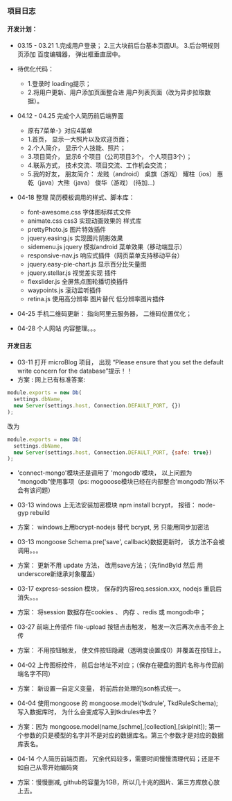 ### 项目日志

#### 开发计划：
* 03.15 - 03.21 1.完成用户登录； 2.三大块前后台基本页面UI。 3.后台啊规则页添加 百度编辑器， 弹出框垂直居中。
* 待优化代码： 
  * 1.登录时 loading提示； 
  * 2.将用户更新、用户添加页面整合进 用户列表页面（改为异步拉取数据）。

* 04.12 - 04.25 完成个人简历前后端界面
  * 原有7菜单-》对应4菜单
  * 1.首页， 显示一大照片以及欢迎页面；
  * 2.个人简介， 显示个人技能、照片；
  * 3.项目简介， 显示6 个项目（公司项目3个， 个人项目3个）；
  * 4.联系方式， 技术交流、项目交流、工作机会交流；
  * 5.我的好友， 朋友简介： 龙贱（android） 桌旗（游戏） 耀柱（ios） 惠乾（java）大熊（java） 俊华（游戏）  (待加...)

* 04-18 整理 简历模板调用的样式、脚本库：
  * font-awesome.css  字体图标样式文件
  * animate.css css3 实现动画效果的 样式库
  * prettyPhoto.js  图片特效插件
  * jquery.easing.js  实现图片阴影效果
  * sidemenu.js jquery 模拟android 菜单效果（移动端显示）
  * responsive-nav.js 响应式插件（网页菜单支持移动平台）
  * jquery.easy-pie-chart.js 显示百分比矢量图
  * jquery.stellar.js 视觉差实现 插件
  * flexslider.js 全屏焦点图轮播切换插件
  * waypoints.js  滚动监听插件
  * retina.js   使用高分辨率 图片替代 低分辨率图片插件

* 04-25 手机二维码更新： 指向阿里云服务器， 二维码位置优化；
* 04-28 个人网站 内容整理。。。


#### 开发日志
* 03-11 打开 microBlog 项目， 出现 “Please ensure that you set the default write concern for the database”提示！！
* 方案 : 网上已有标准答案:
```javascript
module.exports = new Db(
  settings.dbName, 
  new Server(settings.host, Connection.DEFAULT_PORT, {})
);
```
改为
```javascript
module.exports = new Db(
  settings.dbName, 
  new Server(settings.host, Connection.DEFAULT_PORT, {safe: true})
);
```
* 'connect-mongo'模块还是调用了 'mongodb'模块， 以上问题为 “mongodb”使用事项（ps: mogooose模块已经在内部整合'mongodb'所以不会有该问题）

* 03-13 windows 上无法安装加密模块 npm install bcrypt， 报错： node-gyp rebuild
* 方案： windows上用bcrypt-nodejs 替代 bcrypt, 另 只能用同步加密法

* 03-13 mongoose Schema.pre('save', callback)数据更新时， 该方法不会被调用。。。
* 方案： 更新不用 update 方法， 改用save方法；（先findById 然后 用 underscore新继承对象覆盖）

* 03-17  express-session 模块， 保存的内容req.session.xxx, nodejs 重启后消失。。。
* 方案： 将session 数据存在cookies 、 内存 、redis 或 mongodb中；

* 03-27  前端上传插件 file-upload 按钮点击触发， 触发一次后再次点击不会上传
* 方案： 不用按钮触发， 使文件按钮隐藏（透明度设置成0）并覆盖在按钮上。

* 04-02  上传图标控件， 前后台地址不对应；（保存在硬盘的图片名称与传回前端名字不同）
* 方案： 新设置一自定义变量， 将前后台处理的json格式统一。

* 04-04 使用mongoose 的 mongoose.model('tkdrule', TkdRuleSchema); 写入数据库时， 为什么会变成写入到tkdrules中去？
* 方案：因为 mongoose.model(name,[schme],[collection],[skipInit]); 第一个参数的只是模型的名字并不是对应的数据库名。第三个参数才是对应的数据库表名。

* 04-14 个人简历前端页面， 冗余代码较多，需要时间慢慢清理代码；还是不如自己从零开始编码爽
* 方案：慢慢删减, github的容量为1GB，所以几十兆的图片、第三方库放心放上去。